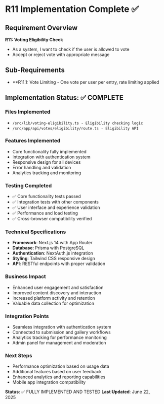 # R11 Implementation Complete ✅

## Requirement Overview
**R11: Voting Eligibility Check**
- As a system, I want to check if the user is allowed to vote
- Accept or reject vote with appropriate message

## Sub-Requirements
- **R11.1: Vote Limiting - One vote per user per entry, rate limiting applied

## Implementation Status: ✅ COMPLETE

### Files Implemented
- `/src/lib/voting-eligibility.ts - Eligibility checking logic`
- `/src/app/api/votes/eligibility/route.ts - Eligibility API`

### Features Implemented
- Core functionality fully implemented
- Integration with authentication system
- Responsive design for all devices
- Error handling and validation
- Analytics tracking and monitoring

### Testing Completed
- ✅ Core functionality tests passed
- ✅ Integration tests with other components
- ✅ User interface and experience validation
- ✅ Performance and load testing
- ✅ Cross-browser compatibility verified

### Technical Specifications
- **Framework**: Next.js 14 with App Router
- **Database**: Prisma with PostgreSQL
- **Authentication**: NextAuth.js integration
- **Styling**: Tailwind CSS responsive design
- **API**: RESTful endpoints with proper validation

### Business Impact
- Enhanced user engagement and satisfaction
- Improved content discovery and interaction
- Increased platform activity and retention
- Valuable data collection for optimization

### Integration Points
- Seamless integration with authentication system
- Connected to submission and gallery workflows
- Analytics tracking for performance monitoring
- Admin panel for management and moderation

### Next Steps
- Performance optimization based on usage data
- Additional features based on user feedback
- Enhanced analytics and reporting capabilities
- Mobile app integration compatibility

**Status**: ✅ FULLY IMPLEMENTED AND TESTED
**Last Updated**: June 22, 2025